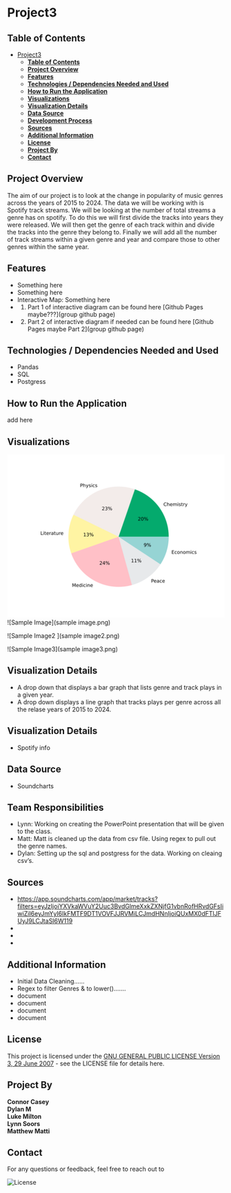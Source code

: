 # Project3

## **Table of Contents**

- [Project3](#project3)
  - [**Table of Contents**](#table-of-contents)
  - [**Project Overview**](#project-overview)
  - [**Features**](#features)
  - [**Technologies / Dependencies Needed and Used**](#technologies--dependencies-needed-and-used)
  - [**How to Run the Application**](#how-to-run-the-application)
  - [**Visualizations**](#visualizations)
  - [**Visualization Details**](#visualization-details)
  - [**Data Source**](#data-source)
  - [**Development Process**](#development-process)
  - [**Sources**](#sources)
  - [**Additional Information**](#additional-information)
  - [**License**](#license)
  - [**Project By**](#project-by)
  - [**Contact**](#contact)

## **Project Overview**
The aim of our project is to look at the change in popularity of music genres across the years of 2015 to 2024. The data we will be working with is Spotify track streams. We will be looking at the number of total streams a genre has on spotify. To do this we will first divide the tracks into years they were released. We will then get the genre of each track within and divide the tracks into the genre they belong to. Finally we will add all the number of track streams within a given genre and year and compare those to other genres within the same year. 


## **Features**
* Something here
* Something here
* Interactive Map: Something here
* 1. Part 1 of interactive diagram can be found here [Github Pages maybe???](group github page)
* 2. Part 2 of interactive diagram if needed can be found here [Github Pages maybe Part 2](group github page)

## **Technologies / Dependencies Needed and Used**
* Pandas
* SQL
* Postgress

## **How to Run the Application**
add here

## **Visualizations**
![Sample Pie Chart](images/img_piechart.svg)
![Sample Image](sample image.png)

![Sample Image2 ](sample image2.png)

![Sample Image3](sample image3.png)

## **Visualization Details**
- A drop down that displays a bar graph that lists genre and track plays in a given year.
- A drop down displays a line graph that tracks plays per genre across all the relase years of 2015 to 2024.

## **Visualization Details**
- Spotify info
## **Data Source**
  - Soundcharts 

## **Team Responsibilities**
- Lynn: Working on creating the PowerPoint presentation that will be given to the class.
- Matt: Matt is cleaned up the data from csv file. Using regex to pull out the genre names.
- Dylan: Setting up the sql and postgress for the data. Working on cleaing csv’s.



## **Sources**
* https://app.soundcharts.com/app/market/tracks?filters=eyJzIjoiYXVkaWVuY2Uuc3BvdGlmeXxkZXNjfG1vbnRofHRvdGFsIiwiZiI6eyJmYyI6IkFMTF9DT1VOVFJJRVMiLCJmdHNnIjoiQUxMX0dFTlJFUyJ9LCJtaSI6W119
*
*
*

## **Additional Information**
* Initial Data Cleaning......
* Regex to filter Genres & to lower().......
* document
* document
* document
* document


## **License**
This project is licensed under the [GNU GENERAL PUBLIC LICENSE Version 3, 29 June 2007](./LICENSE) - see the LICENSE file for details here.

## **Project By**
**Connor Casey**<br>
**Dylan M**<br>
**Luke Milton**<br>
**Lynn Soors**<br>
**Matthew Matti**



## **Contact**
For any questions or feedback, feel free to reach out to 

![License](https://img.shields.io/badge/license-GPL%203-blue)
